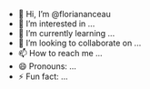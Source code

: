 - 👋 Hi, I’m @floriananceau
- 👀 I’m interested in ...
- 🌱 I’m currently learning ...
- 💞️ I’m looking to collaborate on ...
- 📫 How to reach me ...
- 😄 Pronouns: ...
- ⚡ Fun fact: ...

<!---
floriananceau/floriananceau is a ✨ special ✨ repository because its `README.md` (this file) appears on your GitHub profile.
You can click the Preview link to take a look at your changes.
--->
